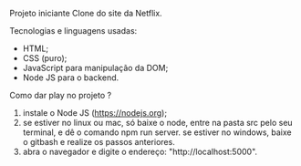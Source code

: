 Projeto iniciante Clone do site da Netflix.

Tecnologias e linguagens usadas: 

- HTML;
- CSS (puro);
- JavaScript para manipulação da DOM;
- Node JS para o backend.

Como dar play no projeto ?

1. instale o Node JS (https://nodejs.org);
2. se estiver no linux ou mac, só baixe o node, entre na pasta src pelo seu terminal, e dê o comando npm run server. se estiver no windows, baixe o gitbash e realize os passos anteriores.
3. abra o navegador e digite o endereço: "http://localhost:5000".
